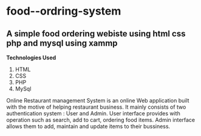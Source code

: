 # food--ordring-system
## A simple food ordering webiste using html css php and mysql using xammp 
**Technologies Used**
1. HTML
2. CSS
3. PHP
4. MySql

Online Restaurant management System is an online Web application built with the motive of helping restaurant business.
It mainly consists of two authentication system : User and Admin.
User interface provides with operation such as search, add to cart, ordering food items.
Admin interface allows them to add, maintain and update items to their bussiness.
